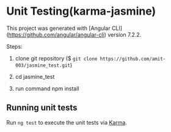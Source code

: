 # Unit Testing(karma-jasmine)

This project was generated with [Angular CLI] (https://github.com/angular/angular-cli) version 7.2.2.

Steps:

1. clone git repository ($ `git clone https://github.com/amit-003/jasmine_test.git`)

2. cd jasmine_test

3. run command npm install

## Running unit tests

Run `ng test` to execute the unit tests via [Karma](https://karma-runner.github.io).



